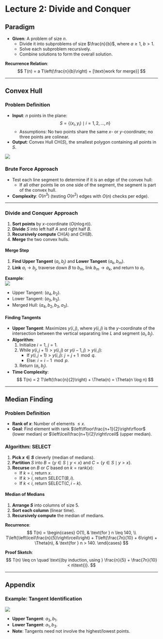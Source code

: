 # Lecture 2: Divide and Conquer

## Paradigm
- **Given**: A problem of size $n$.  
  - Divide it into subproblems of size $\frac{n}{b}$, where $a \geq 1$, $b > 1$.  
  - Solve each subproblem recursively.  
  - Combine solutions to form the overall solution.  

**Recurrence Relation**:  
$$
T(n) = a T\left(\frac{n}{b}\right) + [\text{work for merge}]
$$

---

## Convex Hull
### Problem Definition
- **Input**: $n$ points in the plane:  
  $$
  S = \left\{ (x_i, y_i) \mid i = 1, 2, \ldots, n \right\}
  $$  
  - Assumptions: No two points share the same $x$- or $y$-coordinate; no three points are colinear.  
- **Output**: Convex Hull $\text{CH}(S)$, the smallest polygon containing all points in $S$.  

![](https://wy-static.wenxiaobai.com/chat-doc/dbb094d4a7fdecacfdcb2824e0c9d27f-image.png)

### Brute Force Approach
- Test each line segment to determine if it is an edge of the convex hull:  
  - If all other points lie on one side of the segment, the segment is part of the convex hull.  
- **Complexity**: $O(n^3)$ (testing $O(n^2)$ edges with $O(n)$ checks per edge).  

---

### Divide and Conquer Approach
1. **Sort points** by $x$-coordinate ($O(n \log n)$).  
2. **Divide** $S$ into left half $A$ and right half $B$.  
3. **Recursively compute** $\text{CH}(A)$ and $\text{CH}(B)$.  
4. **Merge** the two convex hulls.  

#### Merge Step
1. **Find Upper Tangent** $(a_i, b_j)$ and **Lower Tangent** $(a_k, b_m)$.  
2. **Link** $a_i \rightarrow b_j$, traverse down $B$ to $b_m$, link $b_m \rightarrow a_k$, and return to $a_i$.  

**Example**:  
![](https://wy-static.wenxiaobai.com/chat-doc/6c45efc48503ff2bcf2587356ef87c7c-image.png)  
- Upper Tangent: $(a_4, b_2)$.  
- Lower Tangent: $(a_3, b_3)$.  
- Merged Hull: $(a_4, b_2, b_3, a_3)$.  

#### Finding Tangents
- **Upper Tangent**: Maximizes $y(i, j)$, where $y(i, j)$ is the $y$-coordinate of the intersection between the vertical separating line $L$ and segment $(a_i, b_j)$.  
- **Algorithm**:  
  1. Initialize $i = 1$, $j = 1$.
  2. While $y(i, j+1) > y(i, j)$ or $y(i-1, j) > y(i, j)$:
     - If $y(i, j+1) > y(i, j)$: $j = j + 1 \mod q$.
     - Else: $i = i - 1 \mod p$.
  3. Return $(a_i, b_j)$.
- **Time Complexity**:  
  $$
  T(n) = 2 T\left(\frac{n}{2}\right) + \Theta(n) = \Theta(n \log n)
  $$

---

## Median Finding
### Problem Definition
- **Rank of $x$**: Number of elements $\leq x$.  
- **Goal**: Find element with rank $\left\lfloor\frac{n+1}{2}\right\rfloor$ (lower median) or $\left\lceil\frac{n+1}{2}\right\rceil$ (upper median).  

### Algorithm: SELECT
1. **Pick $x \in S$** cleverly (median of medians).  
2. **Partition** $S$ into $B = \{y \in S \mid y < x\}$ and $C = \{y \in S \mid y > x\}$.  
3. **Recurse** on $B$ or $C$ based on $k = \text{rank}(x)$:  
   - If $k = i$, return $x$.  
   - If $k > i$, return $\text{SELECT}(B, i)$.  
   - If $k < i$, return $\text{SELECT}(C, i - k)$.  

#### Median of Medians
1. **Arrange $S$** into columns of size 5.  
2. **Sort each column** (linear time).  
3. **Recursively compute** the median of medians.  

**Recurrence**:  
$$
T(n) = 
\begin{cases}
O(1), & \text{for } n \leq 140, \\
T\left(\left\lceil\frac{n}{5}\right\rceil\right) + T\left(\frac{7n}{10} + 6\right) + \Theta(n), & \text{for } n > 140.
\end{cases}
$$

**Proof Sketch**:  
$$
T(n) \leq cn \quad \text{(by induction, using } \frac{n}{5} + \frac{7n}{10} < n\text{)}.
$$

---

## Appendix
### Example: Tangent Identification
![](https://wy-static.wenxiaobai.com/chat-doc/ec73016d62f182138318934d7b53f217-image.png)  
- **Upper Tangent**: $a_3, b_1$.  
- **Lower Tangent**: $a_1, b_3$.  
- **Note**: Tangents need not involve the highest/lowest points.  


